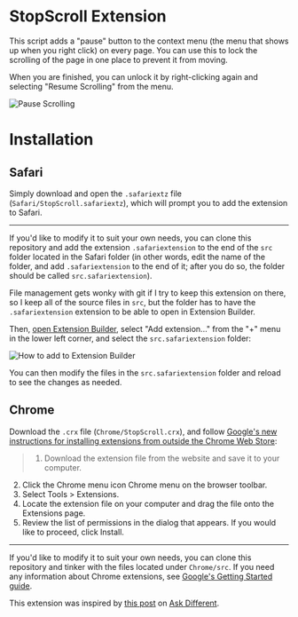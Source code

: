 # StopScroll Extension
This script adds a "pause" button to the context menu (the menu that shows up when you right click) on every page. You can use this to lock the scrolling of the page in one place to prevent it from moving.

When you are finished, you can unlock it by right-clicking again and selecting "Resume Scrolling" from the menu.

![Pause Scrolling](http://i.stack.imgur.com/RdDeF.png)

# Installation
## Safari
Simply download and open the `.safariextz` file (`Safari/StopScroll.safariextz`), which will prompt you to add the extension to Safari.

---

If you'd like to modify it to suit your own needs, you can clone this repository and add the extension `.safariextension` to the end of the `src` folder located in the Safari folder (in other words, edit the name of the folder, and add `.safariextension` to the end of it; after you do so, the folder should be called `src.safariextension`).

File management gets wonky with git if I try to keep this extension on there, so I keep all of the source files in `src`, but the folder has to have the `.safariextension` extension to be able to open in Extension Builder.

Then, [open Extension Builder](https://developer.apple.com/library/safari/documentation/Tools/Conceptual/SafariExtensionGuide/UsingExtensionBuilder/UsingExtensionBuilder.html), select "Add extension..." from the "+" menu in the lower left corner, and select the `src.safariextension` folder:

![How to add to Extension Builder](http://i.stack.imgur.com/MfihG.gif)

You can then modify the files in the `src.safariextension` folder and reload to see the changes as needed.

## Chrome
Download the `.crx` file (`Chrome/StopScroll.crx`), and follow [Google's new instructions for installing extensions from outside the Chrome Web Store](https://support.google.com/chrome_webstore/answer/2664769?p=crx_warning&rd=1):

> 1. Download the extension file from the website and save it to your computer.
2. Click the Chrome menu icon Chrome menu on the browser toolbar.
3. Select Tools > Extensions.
4. Locate the extension file on your computer and drag the file onto the Extensions page.
5. Review the list of permissions in the dialog that appears. If you would like to proceed, click Install.

---
If you'd like to modify it to suit your own needs, you can clone this repository and tinker with the files located under `Chrome/src`. If you need any information about Chrome extensions, see [Google's Getting Started guide](https://developer.chrome.com/extensions/getstarted).

This extension was inspired by [this post](http://apple.stackexchange.com/questions/170021/how-to-disable-the-scrolling-on-osx-safari) on [Ask Different](http://apple.stackexchange.com).
